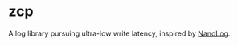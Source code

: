# zcp
A log library pursuing ultra-low write latency, inspired by [NanoLog](https://github.com/PlatformLab/NanoLog).
